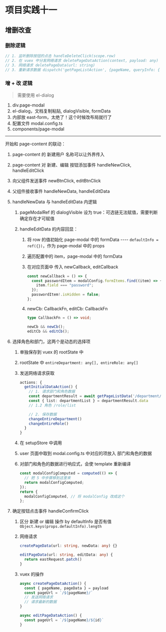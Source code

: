 <!--
 * @Author: East
 * @Date: 2021-12-13 08:45:35
 * @LastEditTime: 2021-12-13 15:19:09
 * @LastEditors: Please set LastEditors
 * @Description: 项目实践十一
 * @FilePath: \forGreaterGood\vue3\41-项目实践十一.md
-->

# 项目实践十一

## 增删改查

### 删除逻辑

```ts
// 1. 监听删除按钮的点击 handleDeleteClick(scope.row)
// 2. 在 vuex 中分发网络请求 deletePageDataAction(context, payload: any) url=`${pageName}/${id}`
// 3. 网络请求 deletePageData(url: string)
// 3. 重新请求数据 dispatch('getPageListAction', {pageName, queryInfo: { offset: 0, size: 10}})
```

### 增 + 改 逻辑

> 需要使用 el-dialog

1. div.page-modal
2. el-dialog，文档复制粘贴, dialogVisible, formData
3. 内部放 east-form，太绝了！这个时候改布局就行了
4. 配置文件 modal.config.ts
5. components/page-modal

---

开始和 page-content 的联动：

1. page-content 的 新建用户 名称可以让外界传入
2. page-content 对 新建、编辑 按钮添加事件 handleNewClick, handleEditClick
3. 向父组件发送事件 newBtnClick, editBtnClick
4. 父组件接收事件 handleNewData, handleEditData
5. handleNewData 与 handleEditData 内逻辑

   1. pageModalRef 的 dialogVisible 设为 true：可选链无法赋值，需要判断确定存在才可赋值
   2. handleEditData 的内容回显：

      1. 将 row 的值初始化 page-modal 中的 formData ---- `defaultInfo = ref({})`，作为 page-modal 中的 props
      2. 遍历配置中的 item，page-modal 中的 formData
      3. 在对应页面中 传入 newCallback, editCallback
         ```ts
         const newCallback = () => {
           const passwordItem = modalConfig.formItems.find((item) => {
             item.field === "password";
           });
           passwordItem!.isHidden = false;
         };
         ```
      4. newCb: CallbackFn, editCb: CallbackFn

         ```ts
         type CallbackFn = () => void;

         newCb && newCb();
         editCb && editCb();
         ```

6. 选择角色和部门，这两个是动态的选择项

   1. 单独保存到 vuex 的 rootState 中
   2. rootState 中 `entireDepartment: any[], entireRole: any[]`
   3. 发送网络请求获取

      ```ts
      actions: {
        getInitialDataAction() {
          // 1. 请求部门和角色数据
          const departmentResult = await getPageListData('/department/list', { offset: 0, size: 1000})
          const { list: departmentList } = departmentResult.data
          // 1.2 角色 /role/list

          // 2. 保存数据
          changeEntireDepartment()
          changeEntireRole()
        }
      }
      ```

   4. 在 setupStore 中调用
   5. user 页面中取到 modal.config.ts 中对应的项放入 部门和角色的数据
   6. 对部门和角色的数据进行响应式，会使 template 重新编译
      ```ts
      const modalConfigComputed = computed(() => {
        // 把 5 中步骤移到这里来
        return modalConfigComputed;
      });
      return {
        modalConfigComputed, // 将 modalConfig 改成这个
      };
      ```

7. 确定按钮点击事件 handleConfirmClick

   1. 区分 新建 or 编辑 操作 by defaultInfo 是否有值 `Object.keys(props.defaultInfo).length`

   2. 网络请求

      ```ts
      createPageData(url: string, newData: any) {}

      editPageData(url: string, editData: any) {
        return eastRequest.patch()
      }
      ```

   3. vuex 的操作

      ```ts
      async createPageDataAction() {
        const { pageName, pageData } = payload
        const pageUrl = `/${pageName}/`
        // 发送网络请求
        // 请求最新的数据
      }

      async editPageDataAction() {
        const pageUrl = `/${pageName}/${id}`
      }
      ```
